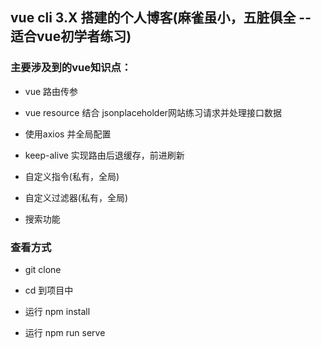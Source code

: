 
## vue cli 3.X 搭建的个人博客(麻雀虽小，五脏俱全 -- 适合vue初学者练习)

### 主要涉及到的vue知识点：

- vue 路由传参

- vue resource 结合 jsonplaceholder网站练习请求并处理接口数据

- 使用axios 并全局配置

- keep-alive 实现路由后退缓存，前进刷新

- 自定义指令(私有，全局)

- 自定义过滤器(私有，全局)

- 搜索功能

### 查看方式

- git clone

- cd 到项目中

- 运行 npm install

- 运行 npm run serve